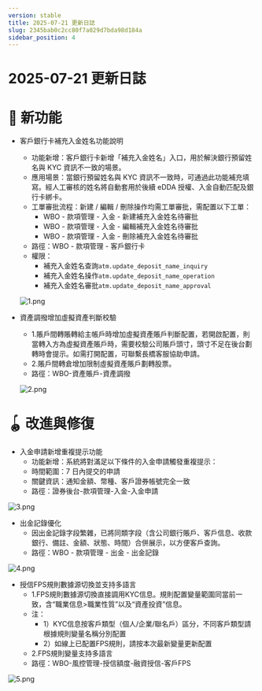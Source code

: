 ```yaml
---
version: stable
title: 2025-07-21 更新日誌
slug: 2345bab0c2cc80f7a029d7bda98d184a
sidebar_position: 4
---
```



# 2025-07-21 更新日誌


# 🎉 新功能

- 客戶銀行卡補充入金姓名功能說明
    - 功能新增：客戶銀行卡新增「補充入金姓名」入口，用於解決銀行預留姓名與 KYC 資訊不一致的場景。
    - 應用場景：當銀行預留姓名與 KYC 資訊不一致時，可通過此功能補充填寫。經人工審核的姓名將自動套用於後續 eDDA 授權、入金自動匹配及銀行卡綁卡。
    - 工單審批流程：新建 / 編輯 / 刪除操作均需工單審批，需配置以下工單：
        - WBO - 款項管理 - 入金 - 新建補充入金姓名待審批
        - WBO - 款項管理 - 入金 - 編輯補充入金姓名待審批
        - WBO - 款項管理 - 入金 - 刪除補充入金姓名待審批
    - 路徑：WBO - 款項管理 - 客戶銀行卡
    - 權限：
        - 補充入金姓名查詢`atm.update_deposit_name_inquiry`
        - 補充入金姓名操作`atm.update_deposit_name_operation`
        - 補充入金姓名審批`atm.update_deposit_name_approval`

    ![1.png](/assets/532a367e95fb9f13935802be4802a69c.png)

- 資產調撥增加虛擬資產判斷校驗
    - 1.賬戶間轉賬轉給主帳戶時增加虛擬資產賬戶判斷配置，若開啟配置，則當轉入方為虛擬資產賬戶時，需要校驗公司賬戶頭寸，頭寸不足在後台劃轉時會提示。如需打開配置，可聯繫長橋客服協助申請。
    - 2.賬戶間轉倉增加限制虛擬資產賬戶劃轉股票。
    - 路徑：WBO-資產賬戶-資產調撥

    ![2.png](/assets/6dc635e7e8ce0583cccbd8679097c980.png)


# 🪀 改進與修復

- 入金申請新增重複提示功能
    - 功能新增：系統將對滿足以下條件的入金申請觸發重複提示：
    - 時間範圍：7 日內提交的申請
    - 關鍵資訊：通知金額、幣種、客戶證券帳號完全一致
    - 路徑：證券後台-款項管理-入金-入金申請

![3.png](/assets/64886661a5c5fc7c8714e4384d046cbe.png)

- 出金記錄優化
    - 因出金記錄字段繁雜，已將同類字段（含公司銀行賬戶、客戶信息、收款銀行、備註、金額、狀態、時間）合併展示，以方便客戶查詢。
    - 路徑：WBO - 款項管理 - 出金 - 出金記錄

![4.png](/assets/5ced31319e1a8970f5f11cebffa510ff.png)

- 授信FPS規則數據源切換並支持多語言
    - 1.FPS規則數據源切換直接調用KYC信息。規則配置變量範圍同當前一致，含“職業信息>職業性質”以及“資產投資”信息。
    - 注：
        - 1）KYC信息按客戶類型（個人/企業/聯名戶）區分，不同客戶類型請根據規則變量名稱分別配置
        - 2）如線上已配置FPS規則，請按本次最新變量更新配置
    - 2.FPS規則變量支持多語言
    - 路徑：WBO-風控管理-授信額度-融資授信-客戶FPS

![5.png](/assets/aace6646951fde3e920fa4bd7cd420f2.png)


